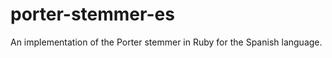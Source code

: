 porter-stemmer-es
=================

An implementation of the Porter stemmer in Ruby for the Spanish language.
